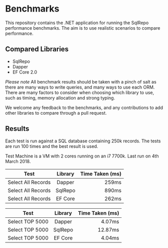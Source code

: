 # Benchmarks
This repository contains the .NET application for running the SqlRepo performance benchmarks. The aim is to use realistic scenarios to compare performance.

## Compared Libraries
* SqlRepo
* Dapper
* EF Core 2.0

*Please note*
All benchmark results should be taken with a pinch of salt as there are many ways to write queries, and many ways to use each ORM. There are many factors to consider when choosing which library to use, such as timing, memory allocation and strong typing.

We welcome any feedback to the benchmarks, and any contributions to add other libraries to compare through a pull request.

## Results

Each test is run against a SQL database containing 250k records. The tests are run 100 times and the best result is used.

Test Machine is a VM with 2 cores running on an i7 7700k. Last run on 4th March 2018.


| Test        | Library           | Time Taken (ms)  |
| ------------- |:-------------:| -----:|
Select All Records | Dapper | 259ms
Select All Records | SqlRepo | 890ms
Select All Records | EF Core | 262ms

| Test        | Library           | Time Taken (ms)  |
| ------------- |:-------------:| -----:|
Select TOP 5000 | Dapper | 4.07ms
Select TOP 5000 | SqlRepo | 12.87ms
Select TOP 5000 | EF Core | 4.04ms

